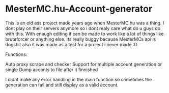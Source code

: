 # MesterMC.hu-Account-generator

This is an old ass project made years ago when MesterMC.hu was a thing.
I dont play on their servers anymore so i dont realy care what do u guys do with this.
With enaugh editing it can be made to work like a lot of things like bruteforcer or anything else.
Its really buggy because MesterMCs api is dogshit also it was made as a test for a project i never made :D

Functions:

Auto proxy scrape and checker
Support for multiple account generation or single
Dump acconts to file after it finnished


I didnt make any error handling in the main function so sometimes the generation can fail and still display as a valid account.

